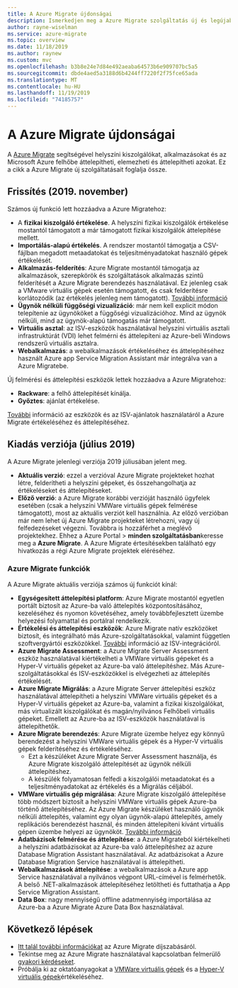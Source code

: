 ```yaml
---
title: A Azure Migrate újdonságai
description: Ismerkedjen meg a Azure Migrate szolgáltatás új és legújabb frissítéseivel.
author: rayne-wiselman
ms.service: azure-migrate
ms.topic: overview
ms.date: 11/18/2019
ms.author: raynew
ms.custom: mvc
ms.openlocfilehash: b3b8e24e7d84e492aeaba64573b6e909707bc5a5
ms.sourcegitcommit: dbde4aed5a3188d6b4244ff7220f2f75fce65ada
ms.translationtype: MT
ms.contentlocale: hu-HU
ms.lasthandoff: 11/19/2019
ms.locfileid: "74185757"
---
```

# <a name="whats-new-in-azure-migrate"></a>A Azure Migrate újdonságai

A [Azure Migrate](migrate-services-overview.md) segítségével helyszíni kiszolgálókat, alkalmazásokat és az Microsoft Azure felhőbe áttelepítheti, elemezheti és áttelepítheti azokat. Ez a cikk a Azure Migrate új szolgáltatásait foglalja össze.



## <a name="update-november-2019"></a>Frissítés (2019. november)

Számos új funkció lett hozzáadva a Azure Migratehoz:

- A **fizikai kiszolgáló értékelése**. A helyszíni fizikai kiszolgálók értékelése mostantól támogatott a már támogatott fizikai kiszolgálók áttelepítése mellett.
- **Importálás-alapú értékelés**. A rendszer mostantól támogatja a CSV-fájlban megadott metaadatokat és teljesítményadatokat használó gépek értékelését.
- **Alkalmazás-felderítés**: Azure Migrate mostantól támogatja az alkalmazások, szerepkörök és szolgáltatások alkalmazás szintű felderítését a Azure Migrate berendezés használatával. Ez jelenleg csak a VMware virtuális gépek esetén támogatott, és csak felderítésre korlátozódik (az értékelés jelenleg nem támogatott). [További információ](how-to-discover-applications.md)
- **Ügynök nélküli függőségi vizualizáció**: már nem kell explicit módon telepítenie az ügynököket a függőségi vizualizációhoz. Mind az ügynök nélküli, mind az ügynök-alapú támogatás már támogatott.
- **Virtuális asztal**: az ISV-eszközök használatával helyszíni virtuális asztali infrastruktúrát (VDI) lehet felmérni és áttelepíteni az Azure-beli Windows rendszerű virtuális asztalra.
- **Webalkalmazás**: a webalkalmazások értékeléséhez és áttelepítéséhez használt Azure app Service Migration Assistant már integrálva van a Azure Migratebe.

Új felmérési és áttelepítési eszközök lettek hozzáadva a Azure Migratehoz:

- **Rackware**: a felhő áttelepítését kínálja.
- **Győztes**: ajánlat értékelése.

[További](migrate-services-overview.md) információ az eszközök és az ISV-ajánlatok használatáról a Azure Migrate értékeléséhez és áttelepítéséhez.

## <a name="release-version-july-2019"></a>Kiadás verziója (július 2019)

A Azure Migrate jelenlegi verziója 2019 júliusában jelent meg.

- **Aktuális verzió**: ezzel a verzióval Azure Migrate projekteket hozhat létre, felderítheti a helyszíni gépeket, és összehangolhatja az értékeléseket és áttelepítéseket.
- **Előző verzió**: a Azure Migrate korábbi verzióját használó ügyfelek esetében (csak a helyszíni VMWare virtuális gépek felmérése támogatott), most az aktuális verziót kell használnia. Az előző verzióban már nem lehet új Azure Migrate projekteket létrehozni, vagy új felfedezéseket végezni. Továbbra is hozzáférhet a meglévő projektekhez. Ehhez a Azure Portal > **minden szolgáltatásban**keresse meg a **Azure Migrate**. A Azure Migrate értesítésekben található egy hivatkozás a régi Azure Migrate projektek eléréséhez.


### <a name="azure-migrate-features"></a>Azure Migrate funkciók

A Azure Migrate aktuális verziója számos új funkciót kínál:


- **Egységesített áttelepítési platform**: Azure Migrate mostantól egyetlen portált biztosít az Azure-ba való áttelepítés központosításához, kezeléséhez és nyomon követéséhez, amely továbbfejlesztett üzembe helyezési folyamattal és portálral rendelkezik.
- **Értékelési és áttelepítési eszközök**: Azure Migrate natív eszközöket biztosít, és integrálható más Azure-szolgáltatásokkal, valamint független szoftvergyártói eszközökkel. [További](migrate-services-overview.md#isv-integration) információ az ISV-integrációról.
- **Azure Migrate Assessment**: a Azure Migrate Server Assessment eszköz használatával kiértékelheti a VMWare virtuális gépeket és a Hyper-V virtuális gépeket az Azure-ba való áttelepítéshez. Más Azure-szolgáltatásokkal és ISV-eszközökkel is elvégezheti az áttelepítés értékelését.
- **Azure Migrate Migrálás**: a Azure Migrate Server áttelepítési eszköz használatával áttelepítheti a helyszíni VMWare virtuális gépeket és a Hyper-V virtuális gépeket az Azure-ba, valamint a fizikai kiszolgálókat, más virtualizált kiszolgálókat és magán/nyilvános Felhőbeli virtuális gépeket. Emellett az Azure-ba az ISV-eszközök használatával is áttelepíthetők.
- **Azure Migrate berendezés**: Azure Migrate üzembe helyez egy könnyű berendezést a helyszíni VMWare virtuális gépek és a Hyper-V virtuális gépek felderítéséhez és értékeléséhez.
    - Ezt a készüléket Azure Migrate Server Assessment használja, és Azure Migrate kiszolgáló áttelepítését az ügynök nélküli áttelepítéshez.
    - A készülék folyamatosan felfedi a kiszolgálói metaadatokat és a teljesítményadatokat az értékelés és a Migrálás céljából.  
- **VMWare virtuális gép migrálása**: Azure Migrate kiszolgáló áttelepítése több módszert biztosít a helyszíni VMWare virtuális gépek Azure-ba történő áttelepítéséhez.  Az Azure Migrate készüléket használó ügynök nélküli áttelepítés, valamint egy olyan ügynök-alapú áttelepítés, amely replikációs berendezést használ, és minden áttelepíteni kívánt virtuális gépen üzembe helyezi az ügynököt. [További információ](server-migrate-overview.md)
 - **Adatbázisok felmérése és áttelepítése**: a Azure Migrateból kiértékelheti a helyszíni adatbázisokat az Azure-ba való áttelepítéshez az azure Database Migration Assistant használatával. Az adatbázisokat a Azure Database Migration Service használatával is áttelepítheti.
- **Webalkalmazások áttelepítése**: a webalkalmazások a Azure app Service használatával a nyilvános végpont URL-címével is felmérhetők. A belső .NET-alkalmazások áttelepítéséhez letöltheti és futtathatja a App Service Migration Assistant.
- **Data Box**: nagy mennyiségű offline adatmennyiség importálása az Azure-ba a Azure Migrate Azure Data Box használatával.


## <a name="next-steps"></a>Következő lépések

- [Itt talál további információkat](https://azure.microsoft.com/pricing/details/azure-migrate/) az Azure Migrate díjszabásáról.
- Tekintse meg az Azure Migrate használatával kapcsolatban felmerülő [gyakori kérdéseket](resources-faq.md).
- Próbálja ki az oktatóanyagokat a [VMWare virtuális gépek](tutorial-assess-vmware.md) és a [Hyper-V virtuális gépek](tutorial-assess-hyper-v.md)értékeléséhez.
